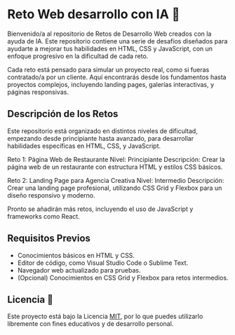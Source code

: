 # Reto Web desarrollo con IA 🚀

Bienvenido/a al repositorio de Retos de Desarrollo Web creados con la ayuda de IA. Este repositorio contiene una serie de desafíos diseñados para ayudarte a mejorar tus habilidades en HTML, CSS y JavaScript, con un enfoque progresivo en la dificultad de cada reto.

Cada reto está pensado para simular un proyecto real, como si fueras contratado/a por un cliente. Aquí encontrarás desde los fundamentos hasta proyectos complejos, incluyendo landing pages, galerías interactivas, y páginas responsivas.

## Descripción de los Retos

Este repositorio está organizado en distintos niveles de dificultad, empezando desde principiante hasta avanzado, para desarrollar habilidades específicas en HTML, CSS, y JavaScript.

Reto 1: Página Web de Restaurante
Nivel: Principiante
Descripción: Crear la página web de un restaurante con estructura HTML y estilos CSS básicos.

Reto 2: Landing Page para Agencia Creativa
Nivel: Intermedio
Descripción: Crear una landing page profesional, utilizando CSS Grid y Flexbox para un diseño responsivo y moderno.

Pronto se añadirán más retos, incluyendo el uso de JavaScript y frameworks como React.
## Requisitos Previos
* Conocimientos básicos en HTML y CSS.
* Editor de código, como Visual Studio Code o Sublime Text.
* Navegador web actualizado para pruebas.
* (Opcional) Conocimientos en CSS Grid y Flexbox para retos intermedios.



## Licencia 📜

Este proyecto está bajo la Licencia [MIT](https://choosealicense.com/licenses/mit/), por lo que puedes utilizarlo libremente con fines educativos y de desarrollo personal.

